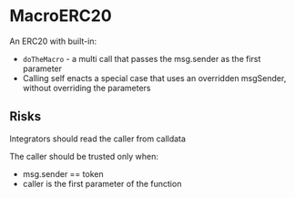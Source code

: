 # MacroERC20

An ERC20 with built-in:
- `doTheMacro` - a multi call that passes the msg.sender as the first parameter
- Calling self enacts a special case that uses an overridden msgSender, without overriding the parameters

## Risks

Integrators should read the caller from calldata

The caller should be trusted only when:
- msg.sender == token
- caller is the first parameter of the function